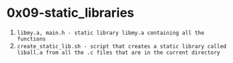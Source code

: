 # 0x09-static_libraries

1. `libmy.a, main.h - static library libmy.a containing all the functions` 
2. `create_static_lib.sh - script that creates a static library called liball.a from all the .c files that are in the current directory`
